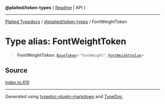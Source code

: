 **@plaited/token-types** ( [Readme](../README.md) \| API )

***

[Plaited Typedocs](../../../modules.md) / [@plaited/token-types](../modules.md) / FontWeightToken

# Type alias: FontWeightToken

> **FontWeightToken**: [`BaseToken`](BaseToken.md)\<`"fontWeight"`, [`FontWeightValue`](FontWeightValue.md)\>

## Source

[index.ts:410](https://github.com/plaited/plaited/blob/317e868/libs/token-types/src/index.ts#L410)

***

Generated using [typedoc-plugin-markdown](https://www.npmjs.com/package/typedoc-plugin-markdown) and [TypeDoc](https://typedoc.org/)
